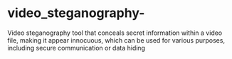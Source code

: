 # video_steganography-
Video steganography tool that conceals secret information within a video file, making it appear innocuous, which can be used for various purposes, including secure communication or data hiding
